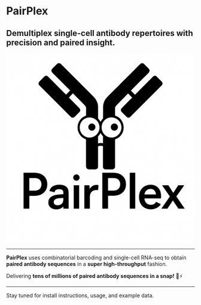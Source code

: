 # PairPlex
Demultiplex single-cell antibody repertoires with precision and paired insight.
---

![PairPlex Logo](pairplex_logo.png)

---

**PairPlex** uses combinatorial barcoding and single-cell RNA-seq to obtain **paired antibody sequences** in a **super high-throughput** fashion.

Delivering **tens of millions of paired antibody sequences in a snap!** 🔬⚡

---

Stay tuned for install instructions, usage, and example data.